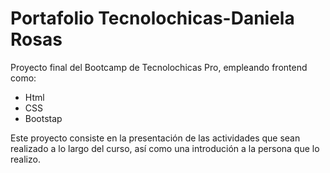 # Portafolio Tecnolochicas-Daniela Rosas
Proyecto final del Bootcamp de Tecnolochicas Pro, empleando frontend como:
- Html
- CSS
- Bootstap

Este proyecto consiste en la presentación de las actividades que sean realizado a lo largo del curso, así como una introdución a la persona que lo realizo.
